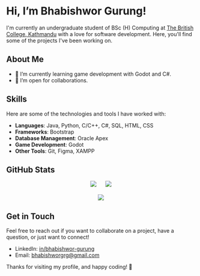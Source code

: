 # Hi, I’m Bhabishwor Gurung!

I'm currently an undergraduate student of BSc (H) Computing at [The British College, Kathmandu](https://www.thebritishcollege.edu.np/) with a love for software development. Here, you'll find some of the projects I've been working on.

## About Me

- 🌱 I’m currently learning game development with Godot and C#.
- 👯 I’m open for collaborations.

## Skills

Here are some of the technologies and tools I have worked with:

- **Languages**: Java, Python, C/C++, C#, SQL, HTML, CSS
- **Frameworks**: Bootstrap
- **Database Management**: Oracle Apex
- **Game Development**: Godot
- **Other Tools**: Git, Figma, XAMPP

## GitHub Stats
<div align="center">
  <img src="http://github-profile-summary-cards.vercel.app/api/cards/repos-per-language?username=Bhabishworgrg&theme=dark"/> 
  &nbsp;&nbsp;&nbsp;&nbsp;
  <img src="http://github-profile-summary-cards.vercel.app/api/cards/most-commit-language?username=Bhabishworgrg&theme=dark"/> 
</div>
<br>
<div align="center">
  <img src="https://gh-readme-profile.vercel.app/api?username=Bhabishworgrg&theme=dark"/>
</div>

## Get in Touch

Feel free to reach out if you want to collaborate on a project, have a question, or just want to connect!

- LinkedIn: [in/bhabishwor-gurung](https://www.linkedin.com/in/bhabishwor-gurung/)
- Email: [bhabishworgrg@gmail.com](mailto:bhabishworgrg@gmail.com)

Thanks for visiting my profile, and happy coding! 🚀
